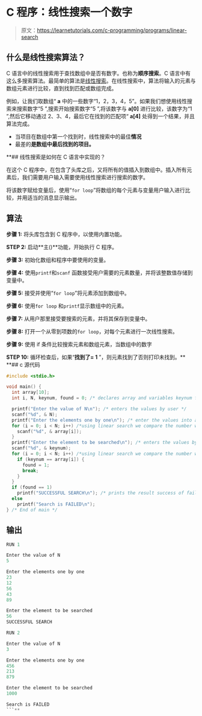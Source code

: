 # C 程序：线性搜索一个数字

> 原文：<https://learnetutorials.com/c-programming/programs/linear-search>

## 什么是线性搜索算法？

C 语言中的线性搜索用于查找数组中是否有数字。也称为**顺序搜索**。C 语言中有这么多搜索算法。最简单的算法是[线性搜索](https://en.wikipedia.org/wiki/Linear_search)。在线性搜索中，算法将输入的元素与数组元素进行比较，直到找到匹配或数组完成。

例如，让我们取数组“ **a** 中的一些数字“1，2，3，4，5”。如果我们想使用线性搜索来搜索数字“5 ”,搜索开始搜索数字“5 ”,将该数字与 **a[0]** 进行比较，该数字为“1 ”,然后它移动通过 2、3、4，最后它在找到的匹配项“ **a[4]** 处得到一个结果，并且算法完成。

*   当项目在数组中第一个找到时，线性搜索中的最佳**情况**
*   最差的**是数组中最后找到的项目。**

 **## 线性搜索是如何在 C 语言中实现的？

在这个 C 程序中，在包含了头库之后，又将所有的值插入到数组中。插入所有元素后，我们需要用户输入需要使用线性搜索进行搜索的数字。

将该数字赋给变量后，使用“`for loop`”将数组的每个元素与变量用户输入进行比较，并用适当的消息显示输出。

## 算法

**步骤 1:** 将头库包含到 C 程序中，以使用内置功能。

**STEP 2:** 启动**主()**功能，开始执行 C 程序。

**步骤 3:** 初始化数组和程序中要使用的变量。

**步骤 4:** 使用`printf`和`scanf` 函数接受用户需要的元素数量，并将该整数值存储到变量中。

**步骤 5:** 接受并使用“`for loop`”将元素添加到数组中。

**步骤 6:** 使用`for loop` 和`printf`显示数组中的元素。

**步骤 7:** 从用户那里接受要搜索的元素，并将其保存到变量中。

**步骤 8:** 打开一个从零到项数的`for loop`，对每个元素进行一次线性搜索。

**步骤 9:** 使用 if 条件比较搜索元素和数组元素，当数组中的数字

**STEP 10:** 循环检查后，如果“**找到了= 1** ”，则元素找到了否则打印未找到。**  **## c 源代码

```c
#include <stdio.h>

void main() {
  int array[10];
  int i, N, keynum, found = 0; /* declares array and variables keynum found etc as integer */

  printf("Enter the value of N\n"); /* enters the values by user */
  scanf("%d", & N);
  printf("Enter the elements one by one\n"); /* enter the values into a array and print the numbers */
  for (i = 0; i < N; i++) /*using linear search we compare the number with other elements in array */ {
    scanf("%d", & array[i]);
  }
  printf("Enter the element to be searched\n"); /* enters the values by user */
  scanf("%d", & keynum);
  for (i = 0; i < N; i++) /*using linear search we compare the number with other elements in array */ {
    if (keynum == array[i]) {
      found = 1;
      break;
    }
  }
  if (found == 1)
    printf("SUCCESSFUL SEARCH\n"); /* prints the result success of failure */
  else
    printf("Search is FAILED\n");
} /* End of main */

```

## 输出

```c
RUN 1

Enter the value of N
5

Enter the elements one by one
23
12
56
43
89

Enter the element to be searched
56
SUCCESSFUL SEARCH

RUN 2

Enter the value of N
3

Enter the elements one by one
456
213
879

Enter the element to be searched
1000

Search is FAILED
```**